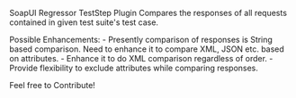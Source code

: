 SoapUI Regressor TestStep Plugin
Compares the responses of all requests contained in given test suite's test case.

Possible Enhancements:
    - Presently comparison of responses is String based comparison. Need to enhance it to compare XML, JSON etc. based on attributes.
    - Enhance it to do XML comparison regardless of order.
    - Provide flexibility to exclude attributes while comparing responses.

Feel free to Contribute!